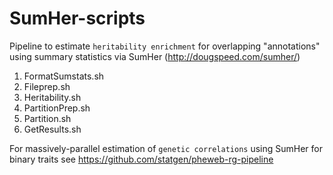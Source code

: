 # SumHer-scripts

Pipeline to estimate ```heritability enrichment``` for overlapping "annotations" using summary statistics via SumHer (http://dougspeed.com/sumher/)


1. FormatSumstats.sh
2. Fileprep.sh
3. Heritability.sh
4. PartitionPrep.sh
5. Partition.sh
6. GetResults.sh

For massively-parallel estimation of ```genetic correlations``` using SumHer for binary traits see https://github.com/statgen/pheweb-rg-pipeline
